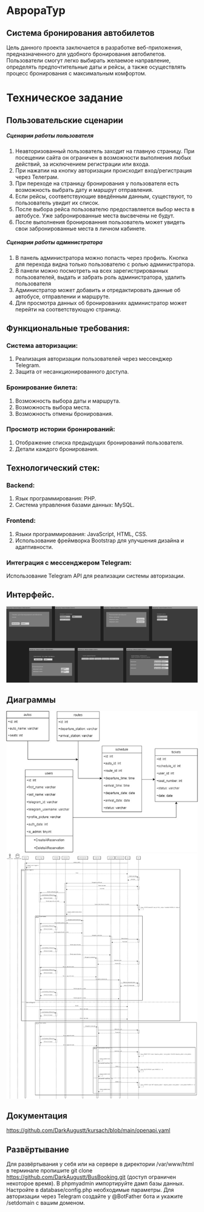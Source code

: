 # АврораТур

## Система бронирования автобилетов
Цель данного проекта заключается в разработке веб-приложения, предназначенного для удобного бронирования автобилетов. Пользователи смогут легко выбирать желаемое направление, определять предпочтительные даты и рейсы, а также осуществлять процесс бронирования с максимальным комфортом.
# Техническое задание

## Пользовательские сценарии
##### Сценарии работы пользователя
1. Неавторизованный пользователь заходит на главную страницу. При посещении сайта он ограничен в возможности выполнения любых действий, за исключением регистрации или входа.
2. При нажатии на кнопку авторизации происходит вход/регистрация через Телеграм. 
3. При переходе на страницу бронирования у пользователя есть возможность выбрать дату и маршрут отправления.
4. Если рейсы, соответствующие введённым данным, существуют, то пользователь увидит их список.
5. После выбора рейса пользователю предоставляется выбор места в автобусе. Уже забронированные места высвечены не будут.
6. После выполнения бронированния пользователь может увидеть свои забронированные места в личном кабинете.
##### Сценарии работы администратора
1. В панель администратора можно попасть через профиль. Кнопка для перехода видна только пользователю с ролью администратора.
2. В панели можно посмотреть на всех зарегистрированных пользователей, выдать и забрать роль администратора, удалить пользователя
3. Администратор может добавить и отредактировать данные об автобусе, отправлении и маршруте.
4. Для просмотра данных об бронированиях администратор может перейти на соответствующую страницу.
## Функциональные требования:
### Система авторизации:
1. Реализация авторизации пользователей через мессенджер Telegram.
2. Защита от несанкционированного доступа.
### Бронирование билета:
1. Возможность выбора даты и маршрута.
2. Возможность выбора места.
3. Возможность отмены бронирования.
### Просмотр истории бронирований:
1. Отображение списка предыдущих бронирований пользователя.
2. Детали каждого бронирования.
## Технологический стек:
### Backend:
1. Язык программирования: PHP.
2. Система управления базами данных: MySQL.
### Frontend:
1. Языки программирования: JavaScript, HTML, CSS.
2. Использование фреймворка Bootstrap для улучшения дизайна и адаптивности.
### Интеграция с мессенджером Telegram:
 Использование Telegram API для реализации системы авторизации.
## Интерфейс.
![Изображение](https://github.com/DarkAugustt/kursach/blob/main/Интерфейс.png)
## Диаграммы
![Изображение](https://github.com/DarkAugustt/kursach/blob/main/diagram.jpg)
![Изображение](https://github.com/DarkAugustt/kursach/blob/main/umldiag.png)
## Документация
https://github.com/DarkAugustt/kursach/blob/main/openapi.yaml
## Развёртывание 
Для развёртывания у себя или на сервере в директории /var/www/html в терминале пропишите git clone https://github.com/DarkAugustt/BusBooking.git (доступ ограничен некоторое время). В phpmyadmin импортируйте дамп базы данных. Настройте в database/config.php необходимые параметры. Для авторизации через Telegram создайте у @BotFather бота и укажите /setdomain с вашим доменом.
